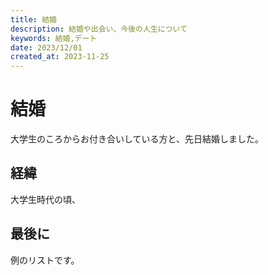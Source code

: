 ```yaml
---
title: 結婚
description: 結婚や出会い、今後の人生について
keywords: 結婚,デート
date: 2023/12/01
created_at: 2023-11-25
---
```


# 結婚

大学生のころからお付き合いしている方と、先日結婚しました。

## 経緯

大学生時代の頃、

## 最後に

例のリストです。
